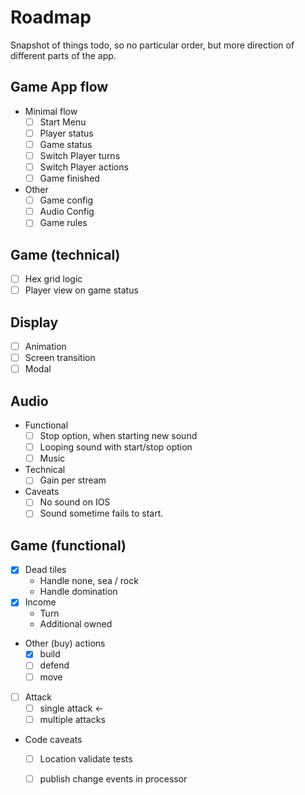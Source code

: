 # Roadmap

Snapshot of things todo, so no particular order, but more direction of different
parts of the app.

## Game App flow

- Minimal flow
  - [ ] Start Menu
  - [ ] Player status
  - [ ] Game status
  - [ ] Switch Player turns
  - [ ] Switch Player actions
  - [ ] Game finished

- Other
  - [ ] Game config
  - [ ] Audio Config
  - [ ] Game rules

## Game (technical)

- [ ] Hex grid logic
- [ ] Player view on game status

## Display

- [ ] Animation
- [ ] Screen transition
- [ ] Modal

## Audio

- Functional
  - [ ] Stop option, when starting new sound
  - [ ] Looping sound with start/stop option
  - [ ] Music
- Technical
  - [ ] Gain per stream
- Caveats
  - [ ] No sound on IOS
  - [ ] Sound sometime fails to start.

## Game (functional)

- [x] Dead tiles
  - Handle none, sea / rock
  - Handle domination
- [x] Income
  - Turn
  - Additional owned
- Other (buy) actions
  - [x] build
  - [ ] defend
  - [ ] move
- [ ] Attack
  - [ ] single attack <-
  - [ ] multiple attacks
- Code caveats
  - [ ] Location validate tests
  - [ ] publish change events in processor

